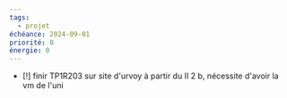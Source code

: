```yaml
---
tags:
  - projet
échéance: 2024-09-01
priorité: 0
énergie: 0
---
```


- [!] finir TP1R203 sur site d'urvoy à partir du II 2 b, nécessite d'avoir la vm de l'uni